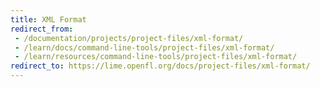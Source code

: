 ```yaml
---
title: XML Format
redirect_from:
 - /documentation/projects/project-files/xml-format/
 - /learn/docs/command-line-tools/project-files/xml-format/
 - /learn/resources/command-line-tools/project-files/xml-format/
redirect_to: https://lime.openfl.org/docs/project-files/xml-format/
---
```

